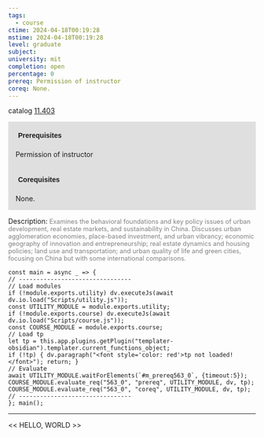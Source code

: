 ```yaml
---
tags:
  - course
ctime: 2024-04-18T00:19:28
mstime: 2024-04-18T00:19:28
level: graduate
subject: 
university: mit
completion: open
percentage: 0
prereq: Permission of instructor
coreq: None.
---
```


catalog [11.403](http://student.mit.edu/catalog/m11c.html#11.403)

<span style="display: block; padding: 15px; background-color: rgb(100, 100, 100, 0.2);"><font id="m_prereq563_0" style="display: block; font-family: Arial, sans-serif; font-weight: bold; padding: 5px">Prerequisites</font><br><span id="prereq563_0">Permission of instructor</span></span>
<span style="display: block; padding: 15px; background-color: rgb(100, 100, 100, 0.2);"><font id="m_coreq563_0" style="display: block; font-family: Arial, sans-serif; font-weight: bold; padding: 5px">Corequisites</font><br><span id="coreq563_0">None.</span></span>

<font style="">Description:</font>
<font style="color: grey; font-size: 0.8rem;">Examines the behavioral foundations and key policy issues of urban development, real estate markets, and sustainability in China. Discusses urban agglomeration economies, place-based investment, and urban vibrancy; economic geography of innovation and entrepreneurship; real estate dynamics and housing policies; land use and transportation; and urban quality of life and green cities, focusing on China but with some international comparisons.</font>

```dataviewjs
const main = async _ => {
// --------------------------------
// Load modules
if (!module.exports.utility) dv.executeJs(await dv.io.load("Scripts/utility.js"));
const UTILITY_MODULE = module.exports.utility;
if (!module.exports.course) dv.executeJs(await dv.io.load("Scripts/course.js"));
const COURSE_MODULE = module.exports.course;
// Load tp
let tp = this.app.plugins.getPlugin("templater-obsidian").templater.current_functions_object;
if (!tp) { dv.paragraph("<font style='color: red'>tp not loaded!</font>"); return; }
// Evaluate
await UTILITY_MODULE.waitForElements(`#m_prereq563_0`, {timeout:5});
COURSE_MODULE.evaluate_req("563_0", "prereq", UTILITY_MODULE, dv, tp);
COURSE_MODULE.evaluate_req("563_0", "coreq", UTILITY_MODULE, dv, tp);
// --------------------------------
}; main();
```

---

<< HELLO, WORLD >>
